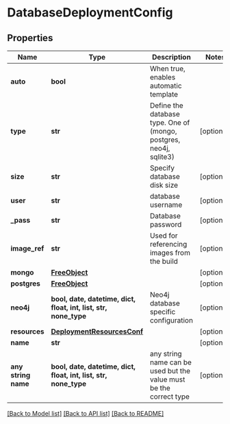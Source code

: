 # DatabaseDeploymentConfig


## Properties
Name | Type | Description | Notes
------------ | ------------- | ------------- | -------------
**auto** | **bool** | When true, enables automatic template | 
**type** | **str** | Define the database type.  One of (mongo, postgres, neo4j, sqlite3) | [optional] 
**size** | **str** | Specify database disk size | [optional] 
**user** | **str** | database username | [optional] 
**_pass** | **str** | Database password | [optional] 
**image_ref** | **str** | Used for referencing images from the build | [optional] 
**mongo** | [**FreeObject**](FreeObject.md) |  | [optional] 
**postgres** | [**FreeObject**](FreeObject.md) |  | [optional] 
**neo4j** | **bool, date, datetime, dict, float, int, list, str, none_type** | Neo4j database specific configuration | [optional] 
**resources** | [**DeploymentResourcesConf**](DeploymentResourcesConf.md) |  | [optional] 
**name** | **str** |  | [optional] 
**any string name** | **bool, date, datetime, dict, float, int, list, str, none_type** | any string name can be used but the value must be the correct type | [optional]

[[Back to Model list]](../README.md#documentation-for-models) [[Back to API list]](../README.md#documentation-for-api-endpoints) [[Back to README]](../README.md)


